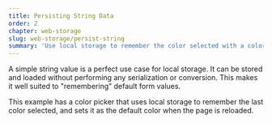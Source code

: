 ```yaml
---
title: Persisting String Data
order: 2
chapter: web-storage
slug: web-storage/persist-string
summary: 'Use local storage to remember the color selected with a color picker.'
---
```


A simple string value is a perfect use case for local storage. It can be stored and loaded without performing any serialization or conversion. This makes it well suited to "remembering" default form values. 

This example has a color picker that uses local storage to remember the last color selected, and sets it as the default color when the page is reloaded.
